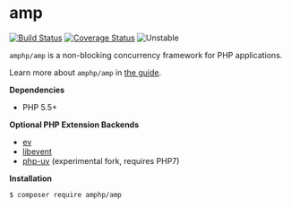# amp

[![Build Status](https://travis-ci.org/amphp/amp.svg?branch=v1.0.x)](https://travis-ci.org/amphp/amp)
[![Coverage Status](https://coveralls.io/repos/amphp/amp/badge.svg?branch=v1.0.x&service=github)](https://coveralls.io/github/amphp/amp?branch=v1.0.x)
![Unstable](https://img.shields.io/badge/pre_alpha-unstable-orange.svg)

`amphp/amp` is a non-blocking concurrency framework for PHP applications.

Learn more about `amphp/amp` in [the guide](https://stackedit.io/viewer#!url=https://raw.githubusercontent.com/amphp/amp/master/guide.md).

**Dependencies**

- PHP 5.5+

**Optional PHP Extension Backends**

- [ev](https://pecl.php.net/package/ev)
- [libevent](https://pecl.php.net/package/libevent)
- [php-uv](https://github.com/bwoebi/php-uv) (experimental fork, requires PHP7)

**Installation**

```bash
$ composer require amphp/amp
```
